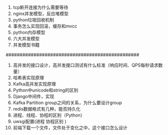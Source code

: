 1. tcp断开连接为什么需要等待
2. nginx并发模型，反应堆模型
3. python垃圾回收机制
4. 事务怎么实现回滚，缓存和mvcc
5. python内存模型
6. 六大并发模型
7. 并发模型书籍

################################################

1. 高并发的接口设计，高并发接口测试有什么标准（响应时间、QPS每秒请求数量）
2. 哈希表实现原理
3. Kafka高并发实现原理
4. Python中unicode和string的区别
5. Django中间件，实现
6. Kafka Partition group之间的关系，为什么要设计group
7. redis数据格式有几种，能否持久化
8. 进程、线程、协程的区别（Python）
9. uwsgi配置(进程 协程区别 )
10. 前端下载一个文件，文件处于变化之中，这个接口怎么设计

